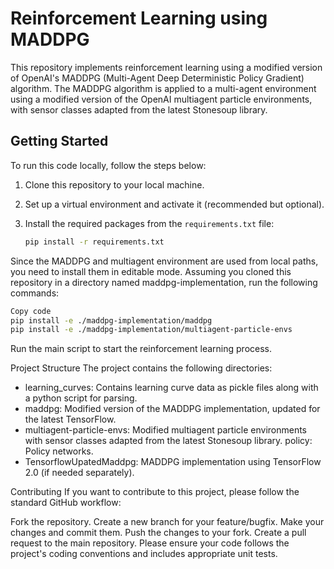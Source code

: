 # Reinforcement Learning using MADDPG

This repository implements reinforcement learning using a modified version of OpenAI's MADDPG (Multi-Agent Deep Deterministic Policy Gradient) algorithm. The MADDPG algorithm is applied to a multi-agent environment using a modified version of the OpenAI multiagent particle environments, with sensor classes adapted from the latest Stonesoup library.

## Getting Started

To run this code locally, follow the steps below:

1. Clone this repository to your local machine.
2. Set up a virtual environment and activate it (recommended but optional).
3. Install the required packages from the `requirements.txt` file:

   ```bash
   pip install -r requirements.txt
	```
Since the MADDPG and multiagent environment are used from local paths, you need to install them in editable mode. Assuming you cloned this repository in a directory named maddpg-implementation, run the following commands:

 ```bash
Copy code
pip install -e ./maddpg-implementation/maddpg
pip install -e ./maddpg-implementation/multiagent-particle-envs
 ```
Run the main script to start the reinforcement learning process.

Project Structure
The project contains the following directories:

- learning_curves: Contains learning curve data as pickle files along with a python script for parsing.
- maddpg: Modified version of the MADDPG implementation, updated for the latest TensorFlow.
- multiagent-particle-envs: Modified multiagent particle environments with sensor classes adapted from the latest Stonesoup library.
policy: Policy networks.
- TensorflowUpatedMaddpg: MADDPG implementation using TensorFlow 2.0 (if needed separately).

Contributing
If you want to contribute to this project, please follow the standard GitHub workflow:

Fork the repository.
Create a new branch for your feature/bugfix.
Make your changes and commit them.
Push the changes to your fork.
Create a pull request to the main repository.
Please ensure your code follows the project's coding conventions and includes appropriate unit tests.
